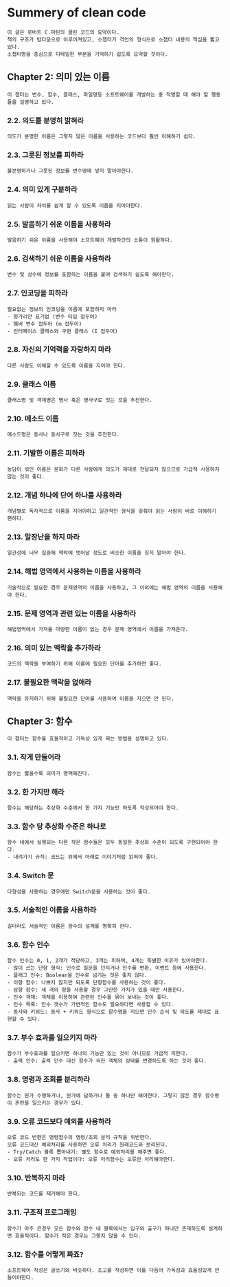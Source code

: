 # Summery of clean code 
```
이 글은 로버트 C.마틴의 클린 코드의 요약이다.
책의 구조가 탑다운으로 이루어져있고, 소챕터가 격언의 형식으로 소챕터 내용의 핵심을 뚫고 있다.  
소챕터명을 중심으로 디테일한 부분을 기억하기 쉽도록 요약할 것이다.
```

## Chapter 2: 의미 있는 이름
```
이 챕터는 변수, 함수, 클래스, 파일명등 소프트웨어를 개발하는 중 작명할 때 해야 할 행동들을 설명하고 있다. 
```

### 2.2. 의도를 분명히 밝혀라
```
의도가 분명한 이름은 그렇지 않은 이름을 사용하는 코드보다 훨씬 이해하기 쉽다.
```

### 2.3. 그릇된 정보를 피하라
```
불분명하거나 그릇된 정보를 변수명에 넣지 말아야한다.
```

### 2.4. 의미 있게 구분하라
```
읽는 사람이 차이를 쉽게 알 수 있도록 이름을 지어야한다. 
```

### 2.5. 발음하기 쉬운 이름을 사용하라
```
발음하기 쉬운 이름을 사용해야 소프트웨어 개발자간의 소통이 원활하다.
```

### 2.6. 검색하기 쉬운 이름을 사용하라
```
변수 및 상수에 정보를 포함하는 이름을 붙여 검색하기 쉽도록 해야한다. 
```

### 2.7. 인코딩을 피하라
```
필요없는 정보의 인코딩을 이름에 포함하지 마라
- 헝가리안 표기법 (변수 타입 접두어)
- 멤버 변수 접두어 (m 접두어)
- 인터페이스 클래스와 구현 클래스 (I 접두어)
```

### 2.8. 자신의 기억력을 자랑하지 마라
```
다른 사람도 이해할 수 있도록 이름을 지어야 한다.
```

### 2.9. 클래스 이름
```
클래스명 및 객체명은 명사 혹은 명사구로 짓는 것을 추천한다.
```

### 2.10. 메소드 이름
```
메소드명은 동사나 동사구로 짓는 것을 추천한다. 
```

### 2.11. 기발한 이름은 피하라
```
농담이 섞인 이름은 문화가 다른 사람에게 의도가 제대로 전달되지 않으므로 가급적 사용하지 않는 것이 좋다.
```

### 2.12. 개념 하나에 단어 하나를 사용하라
```
개념별로 독자적으로 이름을 지어야하고 일관적인 형식을 갖춰야 읽는 사람이 바로 이해하기 편하다.
```

### 2.13. 말장난을 하지 마라
```
일관성에 너무 집중해 맥락에 벗어날 정도로 비슷한 이름을 짓지 말아야 한다.
```

### 2.14. 해법 영역에서 사용하는 이름을 사용하라
```
기술적으로 필요한 경우 문제영역의 이름을 사용하고, 그 이외에는 해법 영역의 이름을 사용해야 한다.
```

### 2.15. 문제 영역과 관련 있는 이름을 사용하라
```
해법영역에서 가져올 마땅한 이름이 없는 경우 문제 영역에서 이름을 가져온다.
```

### 2.16. 의미 있는 맥락을 추가하라
```
코드의 맥락을 부여하기 위해 이름에 필요한 단어를 추가하면 좋다.
```

### 2.17. 불필요한 맥락을 없애라
```
맥락을 유지하기 위해 불필요한 단어를 사용하여 이름을 지으면 안 된다.
```


## Chapter 3: 함수
```
이 챕터는 함수를 효율적이고 가독성 있게 짜는 방법을 설명하고 있다.
```
### 3.1. 작게 만들어라
```
함수는 짧을수록 의미가 명백해진다.
```

### 3.2. 한 가지만 해라
```
함수는 해당하는 추상화 수준에서 한 가지 기능만 하도록 작성되어야 한다.
```

### 3.3. 함수 당 추상화 수준은 하나로
```
함수 내에서 실행되는 다른 작은 함수들은 모두 동일한 추상화 수준이 되도록 구현되어야 한다.
- 내려가기 규칙: 코드는 위에서 아래로 이야기처럼 읽혀야 좋다.
```

### 3.4. Switch 문
```
다형성을 사용하는 경우에만 Switch문을 사용하는 것이 좋다.
```

### 3.5. 서술적인 이름을 사용하라 
```
길더라도 서술적인 이름은 함수의 설계를 명확히 한다.
```

### 3.6. 함수 인수
```
함수 인수는 0, 1, 2개가 적당하고, 3개는 피하며, 4개는 특별한 이유가 있어야한다.
- 많이 쓰는 단항 형식: 인수로 질문을 던지거나 인수를 변환, 이벤트 등에 사용한다.
- 플래그 인수: Boolean을 인수로 넘기는 것은 좋지 않다.
- 이항 함수: 나쁘지 않지만 되도록 단항함수를 사용하는 것이 좋다.
- 삼항 함수: 세 개의 항을 사용할 경우 그만한 가치가 있을 때만 사용한다.
- 인수 객체: 객체를 이용하여 관련된 인수를 묶어 보내는 것이 좋다.
- 인수 목록: 인수 갯수가 가변적인 함수도 필요하다면 사용할 수 있다.
- 동사와 키워드: 동사 + 키워드 형식으로 함수명을 지으면 인수 순서 및 의도를 제대로 표현할 수 있다.
```

### 3.7. 부수 효과를 일으키지 마라
```
함수가 부수효과를 일으키면 하나의 기능만 있는 것이 아니므로 가급적 피한다.
- 출력 인수: 출력 인수 대신 함수가 속한 객체의 상태를 변경하도록 하는 것이 좋다.
```

### 3.8. 명령과 조회를 분리하라
```
함수는 뭔가 수행하거나, 뭔가에 답하거나 둘 중 하나만 해야한다. 그렇지 않은 경우 함수명이 혼란을 일으키는 경우가 있다.
```

### 3.9. 오류 코드보다 예외를 사용하라 
```
오류 코드 반환은 명령함수의 명령/조회 분리 규칙을 위반한다.
오류 코드대신 예외처리를 사용하면 오류 처리가 원래코드와 분리된다. 
- Try/Catch 블록 뽑아내기: 별도 함수로 예외처리를 해주면 좋다.
- 오류 처리도 한 가지 작업이다: 오류 처리함수는 오류만 처리해아한다.
```

### 3.10. 반복하지 마라
```
반복되는 코드를 제거해야 한다.
```

### 3.11. 구조적 프로그래밍
```
함수가 아주 큰경우 모든 함수와 함수 내 블록에서는 입구와 출구가 하나만 존재하도록 설계하면 효율적이다. 함수가 작은 경우는 그렇지 않을 수 있다.

```

### 3.12. 함수를 어떻게 짜죠?
```
소프트웨어 작성은 글쓰기와 비슷하다. 초고를 작성하면 이를 다듬어 가독성과 효율성있게 만들어야한다.
```